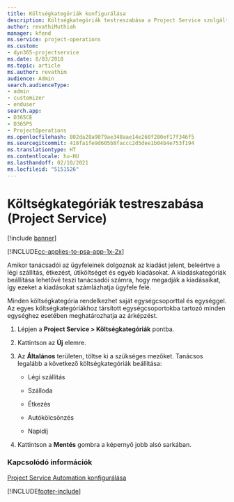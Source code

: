 ```yaml
---
title: Költségkategóriák konfigurálása
description: Költségkategóriák testreszabása a Project Service szolgáltatásban
author: revathiMuthiah
manager: kfend
ms.service: project-operations
ms.custom:
- dyn365-projectservice
ms.date: 8/03/2018
ms.topic: article
ms.author: revathim
audience: Admin
search.audienceType:
- admin
- customizer
- enduser
search.app:
- D365CE
- D365PS
- ProjectOperations
ms.openlocfilehash: 802da28a9079ae348aae14e260f280ef17f346f5
ms.sourcegitcommit: 418fa1fe9d605b8faccc2d5dee1b04b4e753f194
ms.translationtype: HT
ms.contentlocale: hu-HU
ms.lasthandoff: 02/10/2021
ms.locfileid: "5151526"
---
```

# <a name="configure-expense-categories-project-service"></a>Költségkategóriák testreszabása (Project Service)

[!include [banner](../includes/psa-now-project-operations.md)]

[!INCLUDE[cc-applies-to-psa-app-1x-2x](../includes/cc-applies-to-psa-app-1x-2x.md)]

Amikor tanácsadói az ügyfeleinek dolgoznak az kiadást jelent, beleértve a légi szállítás, étkezést, útiköltséget és egyéb kiadásokat. A kiadáskategóriák beállítása lehetővé teszi tanácsadói számra, hogy megadják a kiadásaikat, így ezeket a kiadásokat számlázhatja ügyfele felé.  
  
Minden költségkategória rendelkezhet saját egységcsoporttal és egységgel. Az egyes költségkategóriákhoz társított egységcsoportokba tartozó minden egységhez esetében meghatározhatja az árképzést.  
  
1.  Lépjen a **Project Service > Költségkategóriák** pontba.  
  
2.  Kattintson az **Új** elemre.  
  
3.  Az **Általános** területen, töltse ki a szükséges mezőket. Tanácsos legalább a következő költségkategóriák beállítása:  
  
    -   Légi szállítás  
  
    -   Szálloda  
  
    -   Étkezés  
  
    -   Autókölcsönzés  
  
    -   Napidíj  
  
4.  Kattintson a **Mentés** gombra a képernyő jobb alsó sarkában.  
  
### <a name="see-also"></a>Kapcsolódó információk  
 [Project Service Automation konfigurálása](../psa/configure.md)


[!INCLUDE[footer-include](../includes/footer-banner.md)]